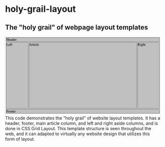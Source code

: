 # holy-grail-layout
## The "holy grail" of webpage layout templates<br>
<img src="holygrail.png"><br>
This code demonstrates the "holy grail" of website layout templates. It has a header, footer, main article column, and left and right aside columns, and is done in CSS Grid Layout. This template structure is seen throughout the web, and it can adapted to virtually any website design that utilizes this form of layout.
